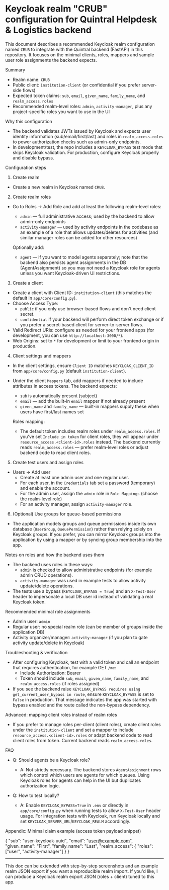 # Keycloak realm "CRUB" configuration for Quintral Helpdesk & Logistics backend

This document describes a recommended Keycloak realm configuration named `CRUB` to integrate with the Quintral backend (FastAPI) in this repository. It focuses on the minimal clients, roles, mappers and sample user role assignments the backend expects.

Summary
- Realm name: `CRUB`
- Public client: `institution-client` (or confidential if you prefer server-side flows)
- Expected token claims: `sub`, `email`, `given_name`, `family_name`, and `realm_access.roles`
- Recommended realm-level roles: `admin`, `activity-manager`, plus any project-specific roles you want to use in the UI

Why this configuration
- The backend validates JWTs issued by Keycloak and expects user identity information (sub/email/first/last) and roles in `realm_access.roles` to power authorization checks such as admin-only endpoints.
- In development/test, the repo includes a `KEYCLOAK_BYPASS` test mode that skips Keycloak validation. For production, configure Keycloak properly and disable bypass.

Configuration steps

1) Create realm
- Create a new realm in Keycloak named `CRUB`.

2) Create realm roles
- Go to Roles -> Add Role and add at least the following realm-level roles:
  - `admin` — full administrative access; used by the backend to allow admin-only endpoints
  - `activity-manager` — used by activity endpoints in the codebase as an example of a role that allows updates/deletes for activities (and similar manager roles can be added for other resources)

  Optionally add:
  - `agent` — if you want to model agents separately; note that the backend also persists agent assignments in the DB (AgentAssignment) so you may not need a Keycloak role for agents unless you want Keycloak-driven UI restrictions.

3) Create a client
- Create a client with Client ID: `institution-client` (this matches the default in `app/core/config.py`).
- Choose Access Type:
  - `public` if you only use browser-based flows and don't need client secret.
  - `confidential` if your backend will perform direct token exchange or if you prefer a secret-based client for server-to-server flows.
- Valid Redirect URIs: configure as needed for your frontend apps (for development, you can use `http://localhost:3000/*`).
- Web Origins: set to `*` for development or limit to your frontend origin in production.

4) Client settings and mappers
- In the client settings, ensure `Client ID` matches `KEYCLOAK_CLIENT_ID` from `app/core/config.py` (default `institution-client`).
- Under the client `Mappers` tab, add mappers if needed to include attributes in access tokens. The backend expects:
  - `sub` is automatically present (subject)
  - `email` — add the built-in `email` mapper if not already present
  - `given_name` and `family_name` — built-in mappers supply these when users have first/last names set

  Roles mapping:
  - The default token includes realm roles under `realm_access.roles`. If you've set `Include in token` for client roles, they will appear under `resource_access.<client-id>.roles` instead. The backend currently reads `realm_access.roles` — prefer realm-level roles or adjust backend code to read client roles.

5) Create test users and assign roles
- Users -> Add user
  - Create at least one admin user and one regular user.
  - For each user, in the `Credentials` tab set a password (temporary) and enable the account.
  - For the admin user, assign the `admin` role in `Role Mappings` (choose the realm-level role)
  - For an activity manager, assign `activity-manager` role.

6) (Optional) Use groups for queue-based permissions
- The application models groups and queue permissions inside its own database (`UserGroup`, `QueuePermission`) rather than relying solely on Keycloak groups. If you prefer, you can mirror Keycloak groups into the application by using a mapper or by syncing group membership into the app.

Notes on roles and how the backend uses them
- The backend uses roles in these ways:
  - `admin` is checked to allow administrative endpoints (for example admin CRUD operations).
  - `activity-manager` was used in example tests to allow activity update/delete operations.
- The tests use a bypass (`KEYCLOAK_BYPASS = True`) and an `X-Test-User` header to impersonate a local DB user id instead of validating a real Keycloak token.

Recommended minimal role assignments
- Admin user: `admin`
- Regular user: no special realm role (can be member of groups inside the application DB)
- Activity organizer/manager: `activity-manager` (if you plan to gate activity update/delete in Keycloak)

Troubleshooting & verification
- After configuring Keycloak, test with a valid token and call an endpoint that requires authentication, for example GET `/me`:
  - Include Authorization: Bearer <token>
  - Token should include `sub`, `email`, `given_name`, `family_name`, and `realm_access.roles` (if roles assigned)
- If you see the backend raise `KEYCLOAK_BYPASS requires using get_current_user_bypass in route`, ensure `KEYCLOAK_BYPASS` is set to `False` in production. That message indicates the app was started with bypass enabled and the route called the non-bypass dependency.

Advanced: mapping client roles instead of realm roles
- If you prefer to manage roles per-client (client roles), create client roles under the `institution-client` and set a mapper to include `resource_access.<client-id>.roles` or adapt backend code to read client roles from token. Current backend reads `realm_access.roles`.

FAQ
- Q: Should agents be a Keycloak role?
  - A: Not strictly necessary. The backend stores `AgentAssignment` rows which control which users are agents for which queues. Using Keycloak roles for agents can help in the UI but duplicates authorization logic.

- Q: How to test locally?
  - A: Enable `KEYCLOAK_BYPASS=True` in `.env` or directly in `app/core/config.py` when running tests to allow `X-Test-User` header usage. For integration tests with Keycloak, run Keycloak locally and set `KEYCLOAK_SERVER_URL`/`KEYCLOAK_REALM` accordingly.

Appendix: Minimal claim example (access token payload snippet)

{
  "sub": "user-keycloak-uuid",
  "email": "user@example.com",
  "given_name": "First",
  "family_name": "Last",
  "realm_access": { "roles": ["user", "activity-manager"] }
}


---
This doc can be extended with step-by-step screenshots and an example realm JSON export if you want a reproducible realm import. If you'd like, I can produce a Keycloak realm export JSON (roles + client) tuned to this app.
